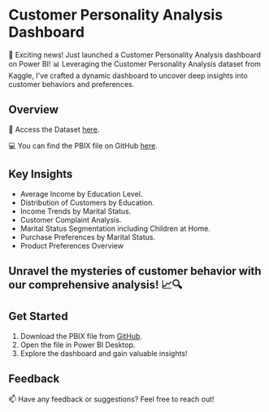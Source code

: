 # Customer Personality Analysis Dashboard

🚀 Exciting news! Just launched a Customer Personality Analysis dashboard on Power BI! 📊 Leveraging the Customer Personality Analysis dataset from Kaggle, I've crafted a dynamic dashboard to uncover deep insights into customer behaviors and preferences.

## Overview

🔗 Access the Dataset [here](https://lnkd.in/g72i94fy).

💻 You can find the PBIX file on GitHub [here](https://lnkd.in/gnb8qyYe).

## Key Insights

- Average Income by Education Level.
- Distribution of Customers by Education.
- Income Trends by Marital Status.
- Customer Complaint Analysis.
- Marital Status Segmentation including Children at Home.
- Purchase Preferences by Marital Status.
- Product Preferences Overview

## Unravel the mysteries of customer behavior with our comprehensive analysis! 📈🔍

## Get Started

1. Download the PBIX file from [GitHub](https://lnkd.in/gnb8qyYe).
2. Open the file in Power BI Desktop.
3. Explore the dashboard and gain valuable insights!

## Feedback

📫 Have any feedback or suggestions? Feel free to reach out!

